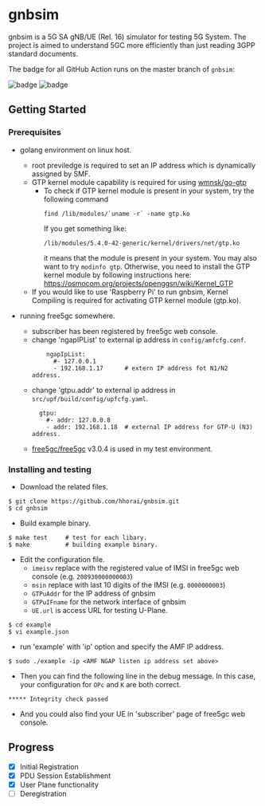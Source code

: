 # gnbsim
gnbsim is a 5G SA gNB/UE (Rel. 16) simulator for testing 5G System. The project is aimed to understand 5GC more efficiently than just reading 3GPP standard documents.

The badge for all GitHub Action runs on the master branch of ```gnbsim```:

![badge](https://action-badges.now.sh/midu16/gnbsim)
![badge](https://action-badges.now.sh/midu16/gnbsim?action=test)

## Getting Started
<!--
These instructions will get you a copy of the project up and running on your local machine for development and testing purposes. See deployment for notes on how to deploy the project on a live system.
-->

### Prerequisites

* golang environment on linux host.
  - root previledge is required to set an IP address which is dynamically assigned by SMF.
  - GTP kernel module capability is required for using [wmnsk/go-gtp](https://github.com/wmnsk/go-gtp)
    - To check if GTP kernel module is present in your system, try the following command
      ```
      find /lib/modules/`uname -r` -name gtp.ko
      ```
      If you get something like:
      ```
      /lib/modules/5.4.0-42-generic/kernel/drivers/net/gtp.ko
      ```
      it means that the module is present in your system. You may also want to try `modinfo gtp`.
      Otherwise, you need to install the GTP kernel module by following instructions here: https://osmocom.org/projects/openggsn/wiki/Kernel_GTP
  - If you would like to use 'Raspberry Pi' to run gnbsim, Kernel Compiling is required for activating GTP kernel module (gtp.ko).

* running free5gc somewhere.
  - subscriber has been registered by free5gc web console.
  - change 'ngapIPList' to external ip address in `config/amfcfg.conf`. 
    ```
        ngapIpList:
          #- 127.0.0.1
          - 192.168.1.17      # extern IP address fot N1/N2 address.
    ```
  - change 'gtpu.addr' to external ip address in `src/upf/build/config/upfcfg.yaml`. 
    ```
      gtpu:
        #- addr: 127.0.0.8
        - addr: 192.168.1.18  # external IP address for GTP-U (N3) address.
    ```
  - [free5gc/free5gc](https://github.com/free5gc/free5gc) v3.0.4 is used in my test environment.

### Installing and testing

* Download the related files.

```
$ git clone https://github.com/hhorai/gnbsim.git
$ cd gnbsim
```

* Build example binary.

```
$ make test		# test for each libary.
$ make			# building example binary.
```

* Edit the configuration file.
  - `imeisv` replace with the registered value of IMSI in free5gc web console (e.g. `208930000000003`)
  - `msin` replace with last 10 digits of the IMSI (e.g. `0000000003`)
  - `GTPuAddr` for the IP address of gnbsim
  - `GTPuIFname` for the network interface of gnbsim
  - `UE.url` is access URL for testing U-Plane.

```
$ cd example
$ vi example.json
```

* run 'example' with 'ip' option and specify the AMF IP address.

```
$ sudo ./example -ip <AMF NGAP listen ip address set above>
```

* Then you can find the following line in the debug message. In this case, your configuration for `OPc` and `K` are both correct.
```
***** Integrity check passed
```

* And you could also find your UE in 'subscriber' page of free5gc web console.

## Progress
* [x] Initial Registration
* [x] PDU Session Establishment
* [x] User Plane functionality
* [ ] Deregistration

<!--
## Running the tests

Explain how to run the automated tests for this system

### Break down into end to end tests

Explain what these tests test and why

```
Give an example
```

### And coding style tests

Explain what these tests test and why

```
Give an example
```

## Deployment

Add additional notes about how to deploy this on a live system

## Built With

* [Dropwizard](http://www.dropwizard.io/1.0.2/docs/) - The web framework used
* [Maven](https://maven.apache.org/) - Dependency Management
* [ROME](https://rometools.github.io/rome/) - Used to generate RSS Feeds

## Contributing

Please read [CONTRIBUTING.md](https://gist.github.com/PurpleBooth/b24679402957c63ec426) for details on our code of conduct, and the process for submitting pull requests to us.

## Versioning

We use [SemVer](http://semver.org/) for versioning. For the versions available, see the [tags on this repository](https://github.com/your/project/tags). 

## Authors

* **Billie Thompson** - *Initial work* - [PurpleBooth](https://github.com/PurpleBooth)

See also the list of [contributors](https://github.com/your/project/contributors) who participated in this project.

## License

This project is licensed under the MIT License - see the [LICENSE.md](LICENSE.md) file for details



## Acknowledgments

* [README-Template.md](https://gist.github.com/PurpleBooth/109311bb0361f32d87a2)

-->

